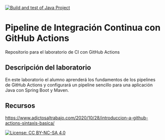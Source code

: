[![Build and test of Java Project](https://github.com/ETSISI-EMS/ems2024-lab-1-3-ci-github-actions-pvt713/actions/workflows/main.yml/badge.svg)](https://github.com/ETSISI-EMS/ems2024-lab-1-3-ci-github-actions-pvt713/actions/workflows/main.yml)
# Pipeline de Integración Continua con GitHub Actions

Repositorio para el laboratorio de CI con GitHub Actions

## Descripción del laboratorio

En este laboratorio el alumno aprenderá los fundamentos de los pipelines de GitHub Actions y configurará un pipeline
sencillo para una aplicación Java con Spring Boot y Maven. 

## Recursos
https://www.adictosaltrabajo.com/2020/10/28/introduccion-a-github-actions-sintaxis-basica/

[![License: CC BY-NC-SA 4.0](https://img.shields.io/badge/License-CC_BY--NC--SA_4.0-lightgrey.svg)](https://creativecommons.org/licenses/by-nc-sa/4.0/)
